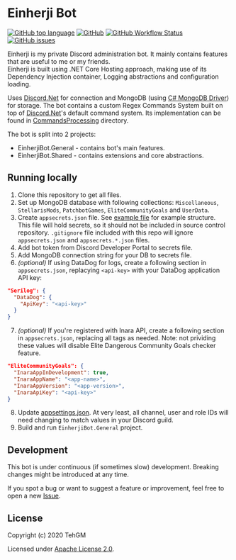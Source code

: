# Einherji Bot
[![GitHub top language](https://img.shields.io/github/languages/top/TehGM/EinherjiBot)](https://github.com/TehGM/EinherjiBot) [![GitHub](https://img.shields.io/github/license/TehGM/EinherjiBot)](LICENSE) [![GitHub Workflow Status](https://img.shields.io/github/workflow/status/TehGM/EinherjiBot/.NET%20Core%20Build)](https://github.com/TehGM/EinherjiBot/actions) [![GitHub issues](https://img.shields.io/github/issues/TehGM/EinherjiBot)](https://github.com/TehGM/EinherjiBot/issues)

Einherji is my private Discord administration bot. It mainly contains features that are useful to me or my friends.  
Einherji is built using .NET Core Hosting approach, making use of its Dependency Injection container, Logging abstractions and configuration loading.

Uses [Discord.Net](https://github.com/discord-net/Discord.Net) for connection and MongoDB (using [C# MongoDB Driver](https://docs.mongodb.com/drivers/csharp)) for storage.
The bot contains a custom Regex Commands System built on top of [Discord.Net](https://discord.foxbot.me/stable/guides/commands/intro.html)'s default command system. Its implementation can be found in [CommandsProcessing](https://github.com/TehGM/EinherjiBot/tree/master/EinherjiBot.Shared/CommandsProcessing) directory.

The bot is split into 2 projects:
- EinherjiBot.General - contains bot's main features.
- EinherjiBot.Shared - contains extensions and core abstractions.

## Running locally
1. Clone this repository to get all files.
2. Set up MongoDB database with following collections: `Miscellaneous`, `StellarisMods`, `PatchbotGames`, `EliteCommunityGoals` and `UserData`.
3. Create `appsecrets.json` file. See [example file](appsecrets-example.json) for example structure.  
This file will hold secrets, so it should not be included in source control repository. `.gitignore` file included with this repo will ignore `appsecrets.json` and `appsecrets.*.json` files.
4. Add bot token from Discord Developer Portal to secrets file.
5. Add MongoDB connection string for your DB to secrets file.
6. *(optional)* If using DataDog for logs, create a following section in `appsecrets.json`, replacying `<api-key>` with your DataDog application API key:  
```json
"Serilog": {
  "DataDog": {
    "ApiKey": "<api-key>"
  }
}
```
7. *(optional)* If you're registered with Inara API, create a following section in `appsecrets.json`, replacing all tags as needed. Note: not prividing these values will disable Elite Dangerous Community Goals checker feature.
```json
"EliteCommunityGoals": {
  "InaraAppInDevelopment": true,
  "InaraAppName": "<app-name>",
  "InaraAppVersion": "<app-version>",
  "InaraApiKey": "<api-key>"
}
```
8. Update [appsettings.json](EinherjiBot.General/appsettings.json). At very least, all channel, user and role IDs will need changing to match values in your Discord guild.
9. Build and run `EinherjiBot.General` project.

## Development
This bot is under continuous (if sometimes slow) development. Breaking changes might be introduced at any time.

If you spot a bug or want to suggest a feature or improvement, feel free to open a new [Issue](https://github.com/TehGM/EinherjiBot/issues).

## License
Copyright (c) 2020 TehGM

Licensed under [Apache License 2.0](LICENSE).
